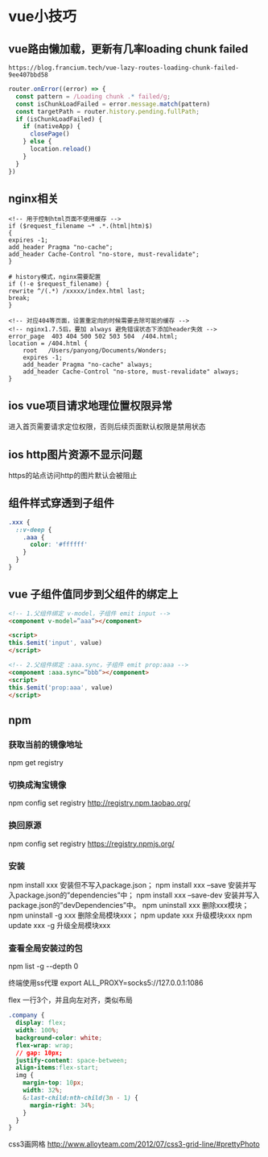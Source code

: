 # vue小技巧

## vue路由懒加载，更新有几率loading chunk failed
```
https://blog.francium.tech/vue-lazy-routes-loading-chunk-failed-9ee407bbd58
```

```js
router.onError((error) => {
  const pattern = /Loading chunk .* failed/g;
  const isChunkLoadFailed = error.message.match(pattern)
  const targetPath = router.history.pending.fullPath;
  if (isChunkLoadFailed) {
    if (nativeApp) {
      closePage()
    } else {
      location.reload()
    }
  }
})
```
## nginx相关
```nginx
<!-- 用于控制html页面不使用缓存 -->
if ($request_filename ~* .*.(html|htm)$)
{
expires -1;
add_header Pragma "no-cache";
add_header Cache-Control "no-store, must-revalidate";
}
```
```nginx
# history模式，nginx需要配置
if (!-e $request_filename) {
rewrite ^/(.*) /xxxxx/index.html last;
break;
}

```
```nginx
<!-- 对应404等页面，设置重定向的时候需要去除可能的缓存 -->
<!-- nginx1.7.5后，要加 always 避免错误状态下添加header失效 -->
error_page  403 404 500 502 503 504  /404.html;
location = /404.html {
    root   /Users/panyong/Documents/Wonders;
    expires -1;
    add_header Pragma "no-cache" always;
    add_header Cache-Control "no-store, must-revalidate" always;
}
```

## ios vue项目请求地理位置权限异常
进入首页需要请求定位权限，否则后续页面默认权限是禁用状态

## ios http图片资源不显示问题
https的站点访问http的图片默认会被阻止

## 组件样式穿透到子组件
```scss
.xxx {
  ::v-deep {
    .aaa {
      color: '#ffffff'
    }
  }
}

```

## vue 子组件值同步到父组件的绑定上
```html
<!-- 1.父组件绑定 v-model，子组件 emit input -->
<component v-model=”aaa“></component>

<script>
this.$emit('input', value)
</script>

<!-- 2.父组件绑定 :aaa.sync，子组件 emit prop:aaa -->
<component :aaa.sync=”bbb“></component>
<script>
this.$emit('prop:aaa', value)
</script>
```

## npm  
### 获取当前的镜像地址
npm get registry 
### 切换成淘宝镜像
npm config set registry http://registry.npm.taobao.org/
### 换回原源
npm config set registry https://registry.npmjs.org/

### 安装
npm install xxx 安装但不写入package.json；
npm install xxx –save 安装并写入package.json的”dependencies”中；
npm install xxx –save-dev 安装并写入package.json的”devDependencies”中。
npm uninstall xxx 删除xxx模块； 
npm uninstall -g xxx 删除全局模块xxx；
npm update xxx 升级模块xxx
npm update xxx -g 升级全局模块xxx
### 查看全局安装过的包
npm list -g --depth 0


终端使用ss代理
export ALL_PROXY=socks5://127.0.0.1:1086

flex 一行3个，并且向左对齐，类似布局
```css
.company {
  display: flex;
  width: 100%;
  background-color: white;
  flex-wrap: wrap;
  // gap: 10px;
  justify-content: space-between;
  align-items:flex-start; 
  img {
    margin-top: 10px;
    width: 32%;
    &:last-child:nth-child(3n - 1) {
      margin-right: 34%;
    }
  }
}
```

css3画网格
http://www.alloyteam.com/2012/07/css3-grid-line/#prettyPhoto
